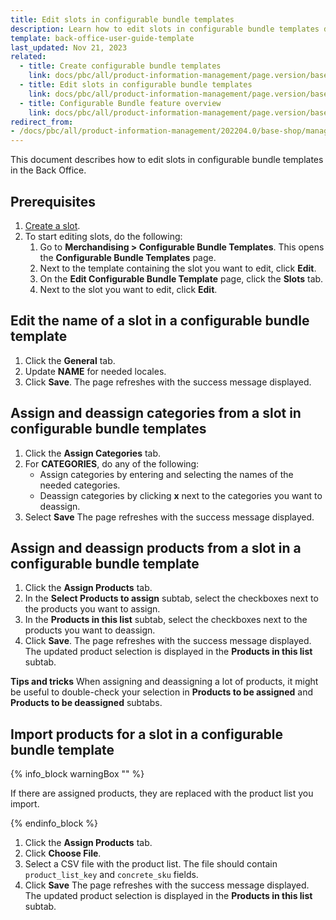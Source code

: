 ```yaml
---
title: Edit slots in configurable bundle templates
description: Learn how to edit slots in configurable bundle templates directly in the Spryker Cloud Commerce OS Back Office.
template: back-office-user-guide-template
last_updated: Nov 21, 2023
related:
  - title: Create configurable bundle templates
    link: docs/pbc/all/product-information-management/page.version/base-shop/manage-in-the-back-office/configurable-bundle-templates/create-configurable-bundle-templates.html
  - title: Edit slots in configurable bundle templates
    link: docs/pbc/all/product-information-management/page.version/base-shop/manage-in-the-back-office/configurable-bundle-templates/edit-slots-in-configurable-bundle-templates.html
  - title: Configurable Bundle feature overview
    link: docs/pbc/all/product-information-management/page.version/base-shop/feature-overviews/configurable-bundle-feature-overview.html
redirect_from:
- /docs/pbc/all/product-information-management/202204.0/base-shop/manage-in-the-back-office/configurable-bundle-templates/edit-slots-in-configurable-bundle-templates.html
---
```


This document describes how to edit slots in configurable bundle templates in the Back Office.

## Prerequisites

1. [Create a slot](/docs/pbc/all/product-information-management/{{page.version}}/base-shop/manage-in-the-back-office/configurable-bundle-templates/edit-configurable-bundle-templates.html#create-slots-in-a-configurable-bundle-template).
2. To start editing slots, do the following:
    1. Go to **Merchandising&nbsp;<span aria-label="and then">></span> Configurable Bundle Templates**.
        This opens the **Configurable Bundle Templates** page.
    2. Next to the template containing the slot you want to edit, click **Edit**.
    3. On the **Edit Configurable Bundle Template** page, click the **Slots** tab.
    4. Next to the slot you want to edit, click **Edit**.


## Edit the name of a slot in a configurable bundle template

1. Click the **General** tab.
2. Update **NAME** for needed locales.
3. Click **Save**.
    The page refreshes with the success message displayed.

## Assign and deassign categories from a slot in configurable bundle templates

1. Click the **Assign Categories** tab.
2. For **CATEGORIES**, do any of the following:
    * Assign categories by entering and selecting the names of the needed categories.
    * Deassign categories by clicking **x** next to the categories you want to deassign.
3. Select **Save**
    The page refreshes with the success message displayed.


## Assign and deassign products from a slot in a configurable bundle template

1. Click the **Assign Products** tab.
2. In the **Select Products to assign** subtab, select the checkboxes next to the products you want to assign.
3. In the **Products in this list** subtab, select the checkboxes next to the products you want to deassign.
4. Click **Save**.
    The page refreshes with the success message displayed. The updated product selection is displayed in the **Products in this list** subtab.

**Tips and tricks**
When assigning and deassigning a lot of products, it might be useful to double-check your selection in **Products to be assigned** and **Products to be deassigned** subtabs.

## Import products for a slot in a configurable bundle template


{% info_block warningBox "" %}

If there are assigned products, they are replaced with the product list you import.

{% endinfo_block %}

1. Click the **Assign Products** tab.
2. Click **Choose File**.
3. Select a CSV file with the product list. The file should contain `product_list_key` and `concrete_sku` fields.
4. Click **Save**
    The page refreshes with the success message displayed. The updated product selection is displayed in the **Products in this list** subtab.
